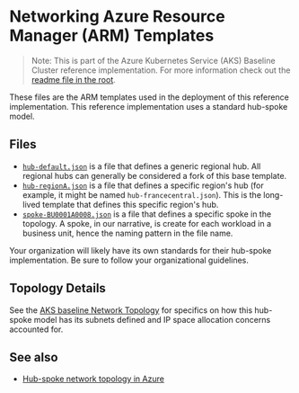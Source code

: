 # Networking Azure Resource Manager (ARM) Templates

> Note: This is part of the Azure Kubernetes Service (AKS) Baseline Cluster reference implementation. For more information check out the [readme file in the root](../README.md).

These files are the ARM templates used in the deployment of this reference implementation. This reference implementation uses a standard hub-spoke model.

## Files

* [`hub-default.json`](./hub-default.json) is a file that defines a generic regional hub.  All regional hubs can generally be considered a fork of this base template.
* [`hub-regionA.json`](./hub-regionA.json) is a file that defines a specific region's hub (for example, it might be named `hub-francecentral.json`).  This is the long-lived template that defines this specific region's hub.
* [`spoke-BU0001A0008.json`](./spoke-BU0001A0008.json) is a file that defines a specific spoke in the topology. A spoke, in our narrative, is create for each workload in a business unit, hence the naming pattern in the file name.

Your organization will likely have its own standards for their hub-spoke implementation. Be sure to follow your organizational guidelines.

## Topology Details

See the [AKS baseline Network Topology](./topology.md) for specifics on how this hub-spoke model has its subnets defined and IP space allocation concerns accounted for.

## See also

* [Hub-spoke network topology in Azure](https://docs.microsoft.com/azure/architecture/reference-architectures/hybrid-networking/hub-spoke)
